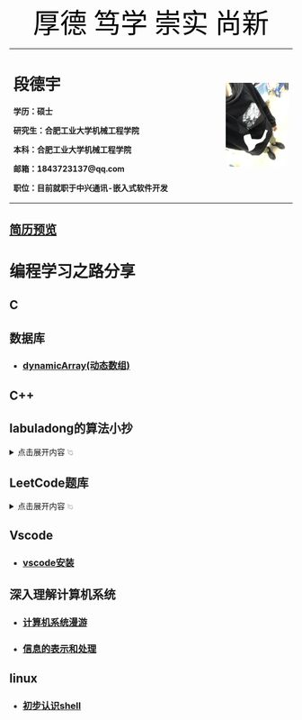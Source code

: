 <div align='center'><font color=black size=7 face="微软雅黑">厚德 笃学 崇实 尚新</font></div>
<table border="0">
  <tr>
    <td width="75%">
      <h1>段德宇</h1>
      <p><b>学历：硕士</b></p>
      <p><b>研究生：合肥工业大学机械工程学院</b></p>
      <p><b>本科：合肥工业大学机械工程学院</b></p>
      <p><b>邮箱：1843723137@qq.com</b></p>
      <p><b>职位：目前就职于中兴通讯-嵌入式软件开发</b></p>
    </td>
    <td width="25%">
    <img src="life_photo.jpg">
    </td>
  </tr>
</table>

## [**简历预览**](/段德宇嵌入式简历.pdf)  

# **编程学习之路分享**

## C

## 数据库  
+ ### [dynamicArray(动态数组)](/database/dynamicArray.md)


## C++

## labuladong的算法小抄
<details>
  <summary>点击展开内容  <img src="hand.jpg" width="2%"></summary>
  <a href="/文件名">程序员努力建设中</a>
</details>  

## LeetCode题库
<details>
  <summary>点击展开内容  <img src="hand.jpg" width="2%"></summary>
  <a href="/文件名">程序员努力建设中</a>
</details>  

## Vscode

+ ### [vscode安装](/vscode_install.pdf)

## 深入理解计算机系统
+ ### [计算机系统漫游](/深入理解计算机系统/计算机系统漫游.md)
+ ### [信息的表示和处理](/深入理解计算机系统/信息的表示和处理.md)

## linux
+ ### [初步认识shell](/shell/shell.md)

